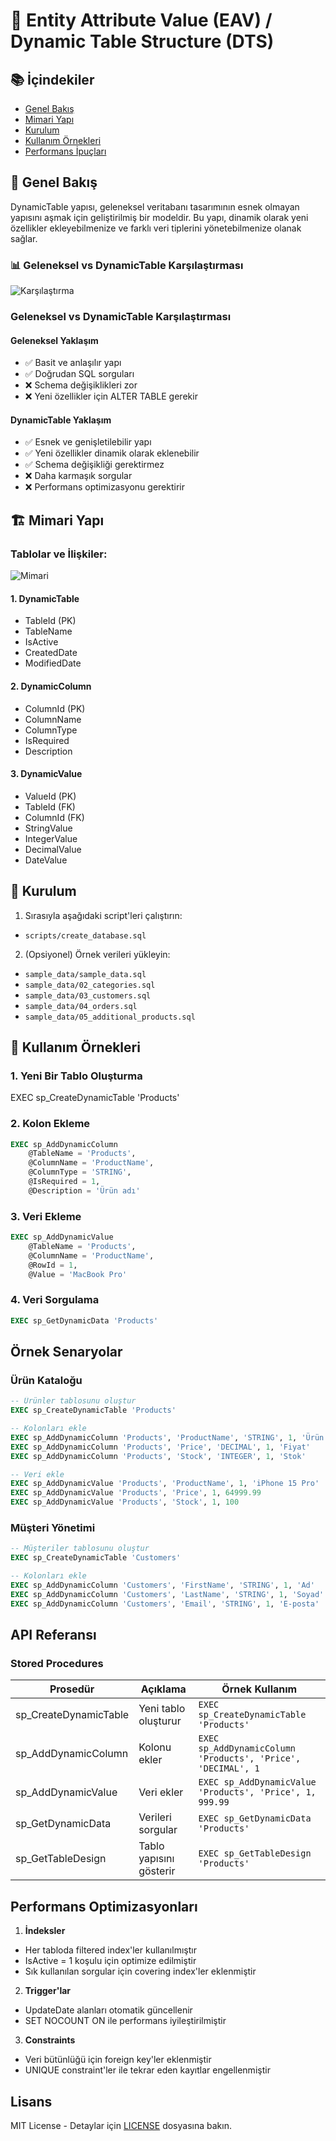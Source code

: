 # 🎯 Entity Attribute Value (EAV) / Dynamic Table Structure (DTS)

## 📚 İçindekiler
- [Genel Bakış](#genel-bakış)
- [Mimari Yapı](#mimari-yapı)
- [Kurulum](#kurulum)
- [Kullanım Örnekleri](#kullanım-örnekleri)
- [Performans İpuçları](#performans-ipuçları)

## 🎯 Genel Bakış

DynamicTable yapısı, geleneksel veritabanı tasarımının esnek olmayan yapısını aşmak için geliştirilmiş bir modeldir. Bu yapı, dinamik olarak yeni özellikler ekleyebilmenize ve farklı veri tiplerini yönetebilmenize olanak sağlar.

### 📊 Geleneksel vs DynamicTable Karşılaştırması

![Karşılaştırma](docs/images/comparison.png)

### Geleneksel vs DynamicTable Karşılaştırması

#### Geleneksel Yaklaşım
- ✅ Basit ve anlaşılır yapı
- ✅ Doğrudan SQL sorguları
- ❌ Schema değişiklikleri zor
- ❌ Yeni özellikler için ALTER TABLE gerekir

#### DynamicTable Yaklaşım
- ✅ Esnek ve genişletilebilir yapı
- ✅ Yeni özellikler dinamik olarak eklenebilir
- ✅ Schema değişikliği gerektirmez
- ❌ Daha karmaşık sorgular
- ❌ Performans optimizasyonu gerektirir

## 🏗 Mimari Yapı

### Tablolar ve İlişkiler:

![Mimari](docs/images/eav_schema.png)

#### 1. DynamicTable
- TableId (PK)
- TableName
- IsActive
- CreatedDate
- ModifiedDate

#### 2. DynamicColumn
- ColumnId (PK)
- ColumnName
- ColumnType
- IsRequired
- Description

#### 3. DynamicValue
- ValueId (PK)
- TableId (FK)
- ColumnId (FK)
- StringValue
- IntegerValue
- DecimalValue
- DateValue

## 🚀 Kurulum

1. Sırasıyla aşağıdaki script'leri çalıştırın:
- `scripts/create_database.sql`

2. (Opsiyonel) Örnek verileri yükleyin:
- `sample_data/sample_data.sql`
- `sample_data/02_categories.sql`
- `sample_data/03_customers.sql`
- `sample_data/04_orders.sql`
- `sample_data/05_additional_products.sql`

## 📝 Kullanım Örnekleri

### 1. Yeni Bir Tablo Oluşturma
EXEC sp_CreateDynamicTable 'Products'

### 2. Kolon Ekleme
```sql
EXEC sp_AddDynamicColumn 
    @TableName = 'Products',
    @ColumnName = 'ProductName',
    @ColumnType = 'STRING',
    @IsRequired = 1,
    @Description = 'Ürün adı'
```

### 3. Veri Ekleme
```sql
EXEC sp_AddDynamicValue 
    @TableName = 'Products',
    @ColumnName = 'ProductName',
    @RowId = 1,
    @Value = 'MacBook Pro'
```

### 4. Veri Sorgulama
```sql
EXEC sp_GetDynamicData 'Products'
```

## Örnek Senaryolar

### Ürün Kataloğu
```sql
-- Ürünler tablosunu oluştur
EXEC sp_CreateDynamicTable 'Products'

-- Kolonları ekle
EXEC sp_AddDynamicColumn 'Products', 'ProductName', 'STRING', 1, 'Ürün adı'
EXEC sp_AddDynamicColumn 'Products', 'Price', 'DECIMAL', 1, 'Fiyat'
EXEC sp_AddDynamicColumn 'Products', 'Stock', 'INTEGER', 1, 'Stok'

-- Veri ekle
EXEC sp_AddDynamicValue 'Products', 'ProductName', 1, 'iPhone 15 Pro'
EXEC sp_AddDynamicValue 'Products', 'Price', 1, 64999.99
EXEC sp_AddDynamicValue 'Products', 'Stock', 1, 100
```

### Müşteri Yönetimi
```sql
-- Müşteriler tablosunu oluştur
EXEC sp_CreateDynamicTable 'Customers'

-- Kolonları ekle
EXEC sp_AddDynamicColumn 'Customers', 'FirstName', 'STRING', 1, 'Ad'
EXEC sp_AddDynamicColumn 'Customers', 'LastName', 'STRING', 1, 'Soyad'
EXEC sp_AddDynamicColumn 'Customers', 'Email', 'STRING', 1, 'E-posta'
```

## API Referansı

### Stored Procedures

| Prosedür | Açıklama | Örnek Kullanım |
|----------|----------|----------------|
| sp_CreateDynamicTable | Yeni tablo oluşturur | `EXEC sp_CreateDynamicTable 'Products'` |
| sp_AddDynamicColumn | Kolonu ekler | `EXEC sp_AddDynamicColumn 'Products', 'Price', 'DECIMAL', 1` |
| sp_AddDynamicValue | Veri ekler | `EXEC sp_AddDynamicValue 'Products', 'Price', 1, 999.99` |
| sp_GetDynamicData | Verileri sorgular | `EXEC sp_GetDynamicData 'Products'` |
| sp_GetTableDesign | Tablo yapısını gösterir | `EXEC sp_GetTableDesign 'Products'` |

## Performans Optimizasyonları

1. **İndeksler**
- Her tabloda filtered index'ler kullanılmıştır
- IsActive = 1 koşulu için optimize edilmiştir
- Sık kullanılan sorgular için covering index'ler eklenmiştir

2. **Trigger'lar**
- UpdateDate alanları otomatik güncellenir
- SET NOCOUNT ON ile performans iyileştirilmiştir

3. **Constraints**
- Veri bütünlüğü için foreign key'ler eklenmiştir
- UNIQUE constraint'ler ile tekrar eden kayıtlar engellenmiştir

## Lisans
MIT License - Detaylar için [LICENSE](LICENSE) dosyasına bakın.